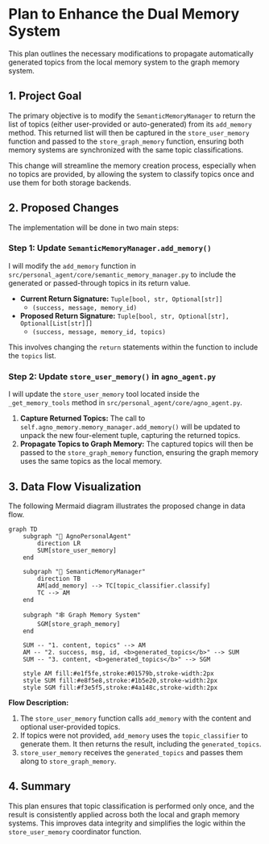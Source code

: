 # Plan to Enhance the Dual Memory System

This plan outlines the necessary modifications to propagate automatically generated topics from the local memory system to the graph memory system.

## 1. Project Goal

The primary objective is to modify the `SemanticMemoryManager` to return the list of topics (either user-provided or auto-generated) from its `add_memory` method. This returned list will then be captured in the `store_user_memory` function and passed to the `store_graph_memory` function, ensuring both memory systems are synchronized with the same topic classifications.

This change will streamline the memory creation process, especially when no topics are provided, by allowing the system to classify topics once and use them for both storage backends.

## 2. Proposed Changes

The implementation will be done in two main steps:

### Step 1: Update `SemanticMemoryManager.add_memory()`

I will modify the `add_memory` function in `src/personal_agent/core/semantic_memory_manager.py` to include the generated or passed-through topics in its return value.

*   **Current Return Signature:** `Tuple[bool, str, Optional[str]]`
    *   `(success, message, memory_id)`
*   **Proposed Return Signature:** `Tuple[bool, str, Optional[str], Optional[List[str]]]`
    *   `(success, message, memory_id, topics)`

This involves changing the `return` statements within the function to include the `topics` list.

### Step 2: Update `store_user_memory()` in `agno_agent.py`

I will update the `store_user_memory` tool located inside the `_get_memory_tools` method in `src/personal_agent/core/agno_agent.py`.

1.  **Capture Returned Topics:** The call to `self.agno_memory.memory_manager.add_memory()` will be updated to unpack the new four-element tuple, capturing the returned topics.
2.  **Propagate Topics to Graph Memory:** The captured topics will then be passed to the `store_graph_memory` function, ensuring the graph memory uses the same topics as the local memory.

## 3. Data Flow Visualization

The following Mermaid diagram illustrates the proposed change in data flow.

```mermaid
graph TD
    subgraph "🤖 AgnoPersonalAgent"
        direction LR
        SUM[store_user_memory]
    end

    subgraph "🧠 SemanticMemoryManager"
        direction TB
        AM[add_memory] --> TC[topic_classifier.classify]
        TC --> AM
    end
    
    subgraph "🕸️ Graph Memory System"
        SGM[store_graph_memory]
    end

    SUM -- "1. content, topics" --> AM
    AM -- "2. success, msg, id, <b>generated_topics</b>" --> SUM
    SUM -- "3. content, <b>generated_topics</b>" --> SGM

    style AM fill:#e1f5fe,stroke:#01579b,stroke-width:2px
    style SUM fill:#e8f5e8,stroke:#1b5e20,stroke-width:2px
    style SGM fill:#f3e5f5,stroke:#4a148c,stroke-width:2px
```

**Flow Description:**

1.  The `store_user_memory` function calls `add_memory` with the content and optional user-provided topics.
2.  If topics were not provided, `add_memory` uses the `topic_classifier` to generate them. It then returns the result, including the `generated_topics`.
3.  `store_user_memory` receives the `generated_topics` and passes them along to `store_graph_memory`.

## 4. Summary

This plan ensures that topic classification is performed only once, and the result is consistently applied across both the local and graph memory systems. This improves data integrity and simplifies the logic within the `store_user_memory` coordinator function.